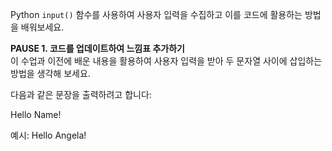 Python `input()` 함수를 사용하여 사용자 입력을 수집하고 이를 코드에 활용하는 방법을 배워보세요.

**PAUSE 1. 코드를 업데이트하여 느낌표 추가하기**  
이 수업과 이전에 배운 내용을 활용하여 사용자 입력을 받아 두 문자열 사이에 삽입하는 방법을 생각해 보세요.

다음과 같은 문장을 출력하려고 합니다:

Hello Name!

예시: Hello Angela!